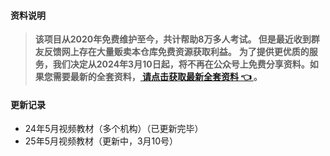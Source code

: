 
#### 资料说明
>  **该项目从2020年免费维护至今，共计帮助8万多人考试。 但是最近收到群友反馈网上存在大量贩卖本仓库免费资源获取利益。**
>   **为了提供更优质的服务，我们决定从2024年3月10日起，将不再在公众号上免费分享资料。如果您需要最新的全套资料，[ 请点击获取最新全套资料 👈  ](https://91ke.cn/)。**


#### 更新记录
- 24年5月视频教材（多个机构）（已更新完毕）
- 25年5月视频教材（更新中，3月10号）
